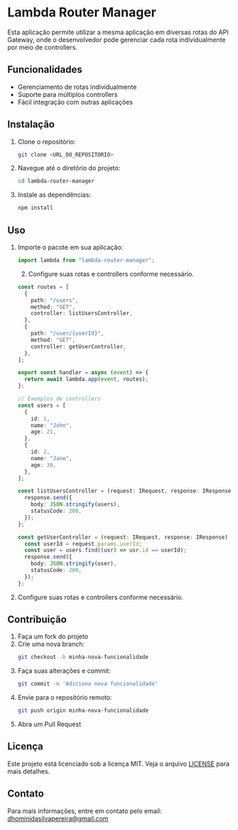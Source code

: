 # Lambda Router Manager

Esta aplicação permite utilizar a mesma aplicação em diversas rotas do API Gateway, onde o desenvolvedor pode gerenciar cada rota individualmente por meio de controllers.

## Funcionalidades

- Gerenciamento de rotas individualmente
- Suporte para múltiplos controllers
- Fácil integração com outras aplicações

## Instalação

1. Clone o repositório:
   ```sh
   git clone <URL_DO_REPOSITORIO>
   ```
2. Navegue até o diretório do projeto:
   ```sh
   cd lambda-router-manager
   ```
3. Instale as dependências:
   ```sh
   npm install
   ```

## Uso

1. Importe o pacote em sua aplicação:

   ```ts
   import lambda from "lambda-router-manager";
   ```

   2. Configure suas rotas e controllers conforme necessário.

   ```ts
   const routes = [
     {
       path: "/users",
       method: "GET",
       controller: listUsersController,
     },
     {
       path: "/user/{userId}",
       method: "GET",
       controller: getUserController,
     },
   ];

   export const handler = async (event) => {
     return await lambda.app(event, routes);
   };
   ```

   ```ts
   // Exemplos de controllers
   const users = [
     {
       id: 1,
       name: "John",
       age: 21,
     },
     {
       id: 2,
       name: "Jane",
       age: 30,
     },
   ];

   const listUsersController = (request: IRequest, response: IResponse) => {
     response.send({
       body: JSON.stringify(users),
       statusCode: 200,
     });
   };

   const getUserController = (request: IRequest, response: IResponse) => {
     const userId = request.params.userId;
     const user = users.find((usr) => usr.id == userId);
     response.send({
       body: JSON.stringify(user),
       statusCode: 200,
     });
   };
   ```

2. Configure suas rotas e controllers conforme necessário.

## Contribuição

1. Faça um fork do projeto
2. Crie uma nova branch:
   ```sh
   git checkout -b minha-nova-funcionalidade
   ```
3. Faça suas alterações e commit:
   ```sh
   git commit -m 'Adiciona nova funcionalidade'
   ```
4. Envie para o repositório remoto:
   ```sh
   git push origin minha-nova-funcionalidade
   ```
5. Abra um Pull Request

## Licença

Este projeto está licenciado sob a licença MIT. Veja o arquivo [LICENSE](LICENSE) para mais detalhes.

## Contato

Para mais informações, entre em contato pelo email: [dhominidasilvapereira@gmail.com](mailto:dhominidasilvapereira@gmail.com)
